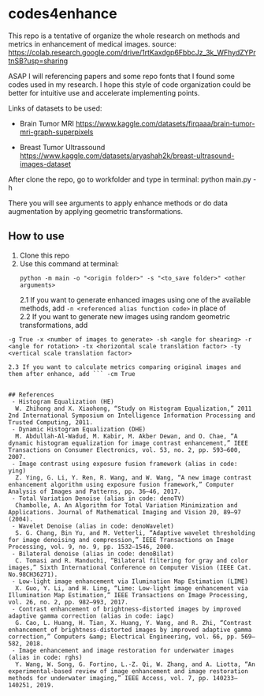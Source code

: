 # codes4enhance

This repo is a tentative of organize the whole research on methods and metrics in enhancement of medical images. source: https://colab.research.google.com/drive/1rtKaxdgp6FbbcJz_3k_WFhydZYPrtnSB?usp=sharing

ASAP I will referencing papers and some repo fonts that I found some codes used in my research. I hope this style of code organization could be better for intuitive use and accelerate implementing points.

Links of datasets to be used:

- Brain Tumor MRI
https://www.kaggle.com/datasets/firqaaa/brain-tumor-mri-graph-superpixels

- Breast Tumor Ultrassound
https://www.kaggle.com/datasets/aryashah2k/breast-ultrasound-images-dataset

After clone the repo, go to workfolder and type in terminal:
python main.py -h

There you will see arguments to apply enhance methods or do data augmentation by applying geometric transformations.

## How to use

 1. Clone this repo
 2. Use this command at terminal:
    ```
    python -m main -o "<origin folder>" -s "<to_save folder>" <other arguments>
    ```
    2.1 If you want to generate enhanced images using one of the available methods, add ``` -n <referenced alias function code> ``` in place of <other arguments>  
    2.2 If you want to generate new images using random geometric transformations, add 
``` 
-g True -x <number of images to generate> -sh <angle for shearing> -r <angle for rotation> -tx <horizontal scale translation factor> -ty <vertical scale translation factor>
```
    2.3 If you want to calculate metrics comparing original images and them after enhance, add ``` -cm True 
```

## References
 - Histogram Equalization (HE)  
  W. Zhihong and X. Xiaohong, “Study on Histogram Equalization,” 2011 2nd International Symposium on Intelligence Information Processing and Trusted Computing, 2011. 
 - Dynamic Histogram Equalization (DHE)  
  M. Abdullah-Al-Wadud, M. Kabir, M. Akber Dewan, and O. Chae, “A dynamic histogram equalization for image contrast enhancement,” IEEE Transactions on Consumer Electronics, vol. 53, no. 2, pp. 593–600, 2007. 
 - Image contrast using exposure fusion framework (alias in code: ying)  
  Z. Ying, G. Li, Y. Ren, R. Wang, and W. Wang, “A new image contrast enhancement algorithm using exposure fusion framework,” Computer Analysis of Images and Patterns, pp. 36–46, 2017. 
 - Total Variation Denoise (alias in code: denoTV)  
  Chambolle, A. An Algorithm for Total Variation Minimization and Applications. Journal of Mathematical Imaging and Vision 20, 89–97 (2004).
 - Wavelet Denoise (alias in code: denoWavelet)  
  S. G. Chang, Bin Yu, and M. Vetterli, “Adaptive wavelet thresholding for image denoising and compression,” IEEE Transactions on Image Processing, vol. 9, no. 9, pp. 1532–1546, 2000.
 - Bilateral denoise (alias in code: denoBilat)  
  C. Tomasi and R. Manduchi, “Bilateral filtering for gray and color images,” Sixth International Conference on Computer Vision (IEEE Cat. No.98CH36271). 
 - Low-light image enhancement via Ilumination Map Estimation (LIME)  
  X. Guo, Y. Li, and H. Ling, “Lime: Low-light image enhancement via Illumination Map Estimation,” IEEE Transactions on Image Processing, vol. 26, no. 2, pp. 982–993, 2017. 
 - Contrast enhancement of brightness-distorted images by improved adaptive gamma correction (alias in code: iagc)  
  G. Cao, L. Huang, H. Tian, X. Huang, Y. Wang, and R. Zhi, “Contrast enhancement of brightness-distorted images by improved adaptive gamma correction,” Computers &amp; Electrical Engineering, vol. 66, pp. 569–582, 2018. 
 - Image enhancement and image restoration for underwater images (alias in code: rghs)  
  Y. Wang, W. Song, G. Fortino, L.-Z. Qi, W. Zhang, and A. Liotta, “An experimental-based review of image enhancement and image restoration methods for underwater imaging,” IEEE Access, vol. 7, pp. 140233–140251, 2019. 
